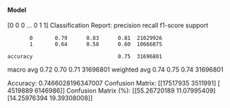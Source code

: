 #### Model
[0 0 0 ... 0 1 1]
Classification Report:
              precision    recall  f1-score   support

           0       0.79      0.83      0.81  21029926
           1       0.64      0.58      0.60  10666875

    accuracy                           0.75  31696801
   macro avg       0.72      0.70      0.71  31696801
weighted avg       0.74      0.75      0.74  31696801

Accuracy: 0.7466028196347007
Confusion Matrix:
[[17517935  3511991]
 [ 4519889  6146986]]
Confusion Matrix (%):
[[55.26720189 11.07995409]
 [14.25976394 19.39308008]]
